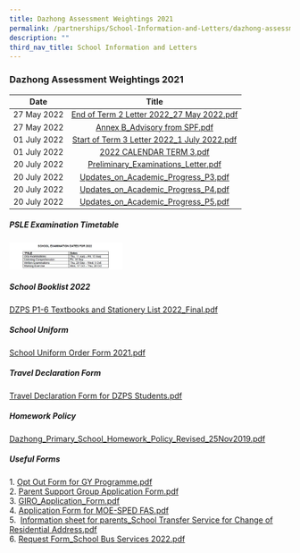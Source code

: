 ```yaml
---
title: Dazhong Assessment Weightings 2021
permalink: /partnerships/School-Information-and-Letters/dazhong-assessment-weightings-2021/
description: ""
third_nav_title: School Information and Letters
---
```

### Dazhong Assessment Weightings 2021

| Date 	| Title 	|
|:---:	|:---:	|
| 27 May 2022 	| [End of Term 2 Letter 2022_27 May 2022.pdf](/files/End%20of%20Term%202%20Letter%202022_27%20May%202022.pdf) 	|
| 27 May 2022 	| [Annex B_Advisory from SPF.pdf ](/files/Annex%20B_Advisory%20from%20SPF.pdf)	|
| 01 July 2022 	| [Start of Term 3 Letter 2022_1 July 2022.pdf](/files/Start%20of%20Term%203%20Letter%202022_1%20July%202022.pdf) 	|
| 01 July 2022 	| [2022 CALENDAR TERM 3.pdf](/files/2022%20CALENDAR%20TERM%203.pdf) 	|
| 20 July 2022 	| [Preliminary_Examinations_Letter.pdf](/files/Preliminary_Examinations_Letter.pdf) 	|
| 20 July 2022 	| [Updates_on_Academic_Progress_P3.pdf](/files/Updates_on_Academic_Progress_P3.pdf) 	|
| 20 July 2022 	| [Updates_on_Academic_Progress_P4.pdf](/files/Updates_on_Academic_Progress_P4.pdf) 	|
| 20 July 2022 	| [Updates_on_Academic_Progress_P5.pdf](/files/Updates_on_Academic_Progress_P5.pdf)	|

##### PSLE Examination Timetable

<img src="/images/sil1.png" 
     style="width:40%">

##### School Booklist 2022  

[DZPS P1-6 Textbooks and Stationery List 2022_Final.pdf](/files/DZPS%20P1-6%20Textbooks%20and%20Stationery%20List%202022_Final.pdf)

  

##### School Uniform  

[School Uniform Order Form 2021.pdf](/files/School%20Uniform%20Order%20Form%202021.pdf)

  

##### Travel Declaration Form  
[Travel Declaration Form for DZPS Students.pdf](/files/Travel%20Declaration%20Form%20for%20DZPS%20Students1.pdf)

##### Homework Policy  

[Dazhong_Primary_School_Homework_Policy_Revised_25Nov2019.pdf](/files/Dazhong_Primary_School_Homework_Policy_Revised_25Nov2019_1.pdf)

  

##### Useful Forms

1\. [Opt Out Form for GY Programme.pdf](/files/Opt%20Out%20Form%20for%20GY%20Programme.pdf) <br>
2.  [Parent Support Group Application Form.pdf](/files/Parent%20Support%20Group%20Application%20Form.pdf) <br>
3.  [GIRO_Application_Form.pdf](/files/GIRO_Application_Form.pdf)<br>
4. [Application Form for MOE-SPED FAS.pdf](/files/Application%20Form%20for%20MOE-SPED%20FAS.pdf) <br>
5.   [Information sheet for parents_School Transfer Service for Change of Residential Address.pdf](/files/Information%20sheet%20for%20parents.pdf) <br>
6.  [Request Form_School Bus Services 2022.pdf](/files/Request%20Form_School%20Bus%20Services%202022.pdf)